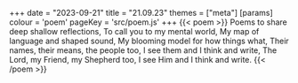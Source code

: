 +++
date = "2023-09-21"
title = "21.09.23"
themes = ["meta"]
[params]
  colour = 'poem'
  pageKey = 'src/poem.js'
+++
{{< poem >}}
Poems to share deep shallow reflections,
To call you to my mental world,
My map of language and shaped sound,
My blooming model for how things what,
Their names, their means, the people too,
I see them and I think and write,
The Lord, my Friend, my Shepherd too,
I see Him and I think and write.
{{< /poem >}}